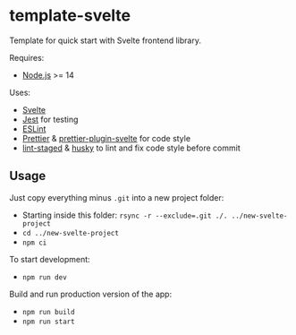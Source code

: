 # template-svelte

Template for quick start with Svelte frontend library.

Requires:

- [Node.js](https://nodejs.org/en/download/) >= 14

Uses:

- [Svelte](https://svelte.dev/)
- [Jest](https://jestjs.io/) for testing
- [ESLint](https://eslint.org/)
- [Prettier](https://prettier.io/) & [prettier-plugin-svelte](https://github.com/sveltejs/prettier-plugin-svelte) for code style
- [lint-staged](https://github.com/okonet/lint-staged) & [husky](https://github.com/typicode/husky) to lint and fix code style before commit

## Usage

Just copy everything minus `.git` into a new project folder:

- Starting inside this folder: `rsync -r --exclude=.git ./. ../new-svelte-project`
- `cd ../new-svelte-project`
- `npm ci`

To start development:

- `npm run dev`

Build and run production version of the app:

- `npm run build`
- `npm run start`
